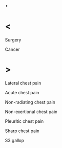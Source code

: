 # .

# <

Surgery

Cancer

# >

Lateral chest pain

Acute chest pain

Non-radiating chest pain

Non-exertional chest pain

Pleuritic chest pain

Sharp chest pain

S3 gallop
